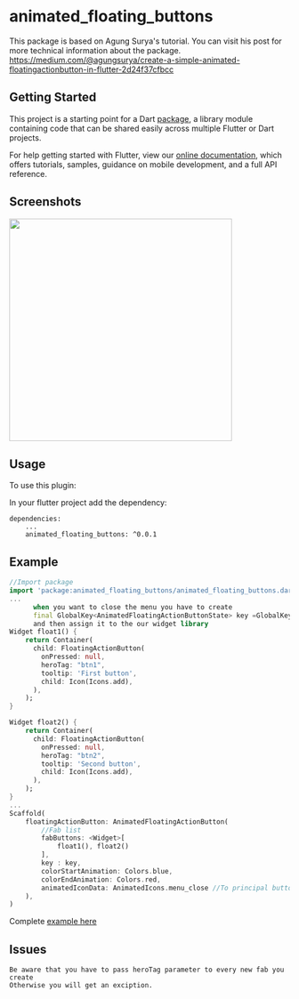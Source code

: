 # animated_floating_buttons

This package is based on Agung Surya's tutorial. You can visit his post for more technical information about the package.
[https:&#x2F;&#x2F;medium.com&#x2F;@agungsurya&#x2F;create-a-simple-animated-floatingactionbutton-in-flutter-2d24f37cfbcc](https://medium.com/@agungsurya/create-a-simple-animated-floatingactionbutton-in-flutter-2d24f37cfbcc)

## Getting Started

This project is a starting point for a Dart
[package](https://flutter.io/developing-packages/),
a library module containing code that can be shared easily across
multiple Flutter or Dart projects.

For help getting started with Flutter, view our 
[online documentation](https://flutter.io/docs), which offers tutorials, 
samples, guidance on mobile development, and a full API reference.

## Screenshots

<img src="screen.gif" height="400em" />

## Usage

To use this plugin:

In your flutter project add the dependency:

```yalm
dependencies:
    ...
    animated_floating_buttons: ^0.0.1
```

## Example

```dart
//Import package
import 'package:animated_floating_buttons/animated_floating_buttons.dart';
...
      when you want to close the menu you have to create 
      final GlobalKey<AnimatedFloatingActionButtonState> key =GlobalKey<AnimatedFloatingActionButtonState>();
      and then assign it to the our widget library
Widget float1() {
    return Container(
      child: FloatingActionButton(
        onPressed: null,
        heroTag: "btn1",
        tooltip: 'First button',
        child: Icon(Icons.add),
      ),
    );
}

Widget float2() {
    return Container(
      child: FloatingActionButton(
        onPressed: null,
        heroTag: "btn2",
        tooltip: 'Second button',
        child: Icon(Icons.add),
      ),
    );
}
...
Scaffold(
    floatingActionButton: AnimatedFloatingActionButton(
        //Fab list
        fabButtons: <Widget>[
            float1(), float2()
        ],
        key : key,
        colorStartAnimation: Colors.blue,
        colorEndAnimation: Colors.red,
        animatedIconData: AnimatedIcons.menu_close //To principal button
    ),
)
```
Complete [example here](https://github.com/nabil-hfz/animated-floatbuttons/tree/master/example)

## Issues

    Be aware that you have to pass heroTag parameter to every new fab you create 
    Otherwise you will get an exciption.



